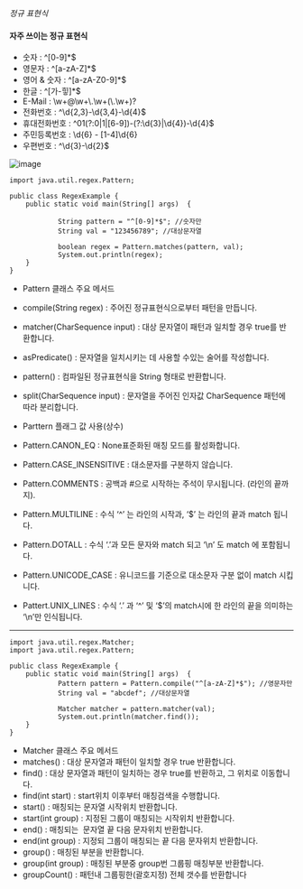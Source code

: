 *정규 표현식*


#### 자주 쓰이는 정규 표현식

* 숫자 : ^[0-9]*$	
* 영문자 : ^[a-zA-Z]*$
* 영어 & 숫자 : ^[a-zA-Z0-9]*$
* 한글 : ^[가-힣]*$
* E-Mail : \\w+@\\w+\\.\\w+(\\.\\w+)?
* 전화번호 :  ^\d{2,3}-\d{3,4}-\d{4}$
* 휴대전화번호 : ^01(?:0|1|[6-9])-(?:\d{3}|\d{4})-\d{4}$
* 주민등록번호 : \d{6} \- [1-4]\d{6}
* 우편번호 : ^\d{3}-\d{2}$

![image](https://user-images.githubusercontent.com/59944238/115501707-a4edf700-a2ae-11eb-8154-5790a55467b7.png)



```
import java.util.regex.Pattern;

public class RegexExample {
	public static void main(String[] args)  {
    
            String pattern = "^[0-9]*$"; //숫자만
            String val = "123456789"; //대상문자열
        
            boolean regex = Pattern.matches(pattern, val);
            System.out.println(regex);
    }
}
```
* Pattern 클래스 주요 메서드
* compile(String regex) : 주어진 정규표현식으로부터 패턴을 만듭니다.
* matcher(CharSequence input) : 대상 문자열이 패턴과 일치할 경우 true를 반환합니다.
* asPredicate() : 문자열을 일치시키는 데 사용할 수있는 술어를 작성합니다.
*  pattern() : 컴파일된 정규표현식을 String 형태로 반환합니다.
* split(CharSequence input) : 문자열을 주어진 인자값 CharSequence 패턴에 따라 분리합니다.

* Parttern 플래그 값 사용(상수)
*  Pattern.CANON_EQ : None표준화된 매칭 모드를 활성화합니다.
* Pattern.CASE_INSENSITIVE : 대소문자를 구분하지 않습니다. 
* Pattern.COMMENTS : 공백과 #으로 시작하는 주석이 무시됩니다. (라인의 끝까지).
* Pattern.MULTILINE : 수식 ‘^’ 는 라인의 시작과, ‘$’ 는 라인의 끝과 match 됩니다.
* Pattern.DOTALL : 수식 ‘.’과 모든 문자와 match 되고 ‘\n’ 도 match 에 포함됩니다.
* Pattern.UNICODE_CASE : 유니코드를 기준으로 대소문자 구분 없이 match 시킵니다.
* Pattert.UNIX_LINES : 수식 ‘.’ 과 ‘^’ 및 ‘$’의 match시에 한 라인의 끝을 의미하는 ‘\n’만 인식됩니다.
* * *

```
import java.util.regex.Matcher;
import java.util.regex.Pattern;

public class RegexExample {
	public static void main(String[] args)  {
            Pattern pattern = Pattern.compile("^[a-zA-Z]*$"); //영문자만
            String val = "abcdef"; //대상문자열
	
            Matcher matcher = pattern.matcher(val);
            System.out.println(matcher.find());
	}
}
```

* Matcher 클래스 주요 메서드
* matches() : 대상 문자열과 패턴이 일치할 경우 true 반환합니다.
* find() : 대상 문자열과 패턴이 일치하는 경우 true를 반환하고, 그 위치로 이동합니다.
* find(int start) : start위치 이후부터 매칭검색을 수행합니다.
* start() : 매칭되는 문자열 시작위치 반환합니다.
* start(int group) : 지정된 그룹이 매칭되는 시작위치 반환합니다.
* end() : 매칭되는  문자열 끝 다음 문자위치 반환합니다.
* end(int group) : 지정되 그룹이 매칭되는 끝 다음 문자위치 반환합니다.
* group() : 매칭된 부분을 반환합니다.
* group(int group) : 매칭된 부분중 group번 그룹핑 매칭부분 반환합니다. 
* groupCount() : 패턴내 그룹핑한(괄호지정) 전체 갯수를 반환합니다

